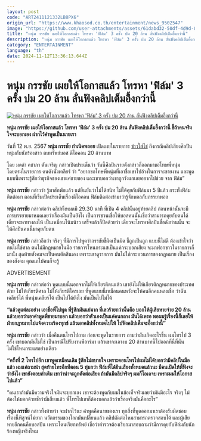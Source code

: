 ```yaml
---
layout: post
code: "ART2411121332LB8PX6"
origin_url: "https://www.khaosod.co.th/entertainment/news_9502547"
image: "https://github.com/user-attachments/assets/61dabd32-50df-4d9d-8be9-bdcebcdb2536"
title: "หนุ่ม กรรชัย เผยให้โอกาสแล้ว โทรหา 'ฟิล์ม' 3 ครั้ง ปม 20 ล้าน ลั่นฟังคลิปเต็มอึ้งกว่านี้"
description: "หนุ่ม กรรชัย เผยให้โอกาสแล้ว โทรหา 'ฟิล์ม' 3 ครั้ง ปม 20 ล้าน ลั่นฟังคลิปเต็มอึ้งกว่านี้ ชี้ถ้าคนจริงใจจะบอกเอง ฝากไว้คำพูดเป็นนายเรา"
category: "ENTERTAINMENT"
language: "th"
date: 2024-11-12T13:36:13.644Z
---
```


# หนุ่ม กรรชัย เผยให้โอกาสแล้ว โทรหา 'ฟิล์ม' 3 ครั้ง ปม 20 ล้าน ลั่นฟังคลิปเต็มอึ้งกว่านี้

[![หนุ่ม กรรชัย เผยให้โอกาสแล้ว โทรหา 'ฟิล์ม' 3 ครั้ง ปม 20 ล้าน ลั่นฟังคลิปเต็มอึ้งกว่านี้](https://www.khaosod.co.th/wpapp/uploads/2024/11/film-num.jpg "หนุ่ม กรรชัย เผยให้โอกาสแล้ว โทรหา 'ฟิล์ม' 3 ครั้ง ปม 20 ล้าน ลั่นฟังคลิปเต็มอึ้งกว่านี้")](https://www.khaosod.co.th/wpapp/uploads/2024/11/film-num.jpg)

**หนุ่ม กรรชัย เผยให้โอกาสแล้ว โทรหา ‘ฟิล์ม’ 3 ครั้ง ปม 20 ล้าน ลั่นฟังคลิปเต็มอึ้งกว่านี้ ชี้ถ้าคนจริงใจจะบอกเอง ฝากไว้คำพูดเป็นนายเรา**

วันที่ 12 พ.ย. 2567 **หนุ่ม กรรชัย กำเนิดพลอย** เปิดเผยในรายการ [ข่าวใส่ไข่](https://www.youtube.com/watch?v=rjyuZ9HDR-c&list=PLg9S5bqtYWfA-xeAUnoC4ogXUud7ztE3y&index=2) ถึงกรณีคลิปเสียงศิลปินหนุ่มกับนักร้องสาว ตบทรัพย์บอส ดิไอคอน 20 ล้านบาท

โดย มดดำ คชาภา ตันเจริญ กล่าวเปิดประเด็นว่า วันนี้ศิลปินรายดังกล่าวก็ออกมาขอโทษพี่หนุ่มโดยตรงในรายการ คนดังนั่งเคลียร์ ว่า “อยากขอโทษพี่หนุ่มที่เอาชื่อเขาไปอ้างในการจะขายงาน และพูดแบบนี้เพราะรู้สึกว่าธุรกิจของเขาแค่ขายของ และเขาบอกว่าเขาถูกรังแกเลยอยากไปช่วย จาก ฟิล์ม”

**หนุ่ม กรรชัย** กล่าวว่า รู้มาสักพักแล้ว แต่ยืนยันว่าไม่ได้สนิท ไม่ได้คุยกับฟิล์มมา 5 ปีแล้ว กระทั่งฟิล์มติดต่อมา ตอนที่เริ่มเปิดประเด็นเรื่องดิไอคอน ฟิล์มติดต่อเข้ามาว่ารู้จักพอลกับภรรยาพอล

**หนุ่ม กรรชัย** กล่าวต่อว่า คลิปทั้งหมดมี 29.30 นาที ที่เปิด 4 คลิปนั้นอยู่ท้ายคลิป ก่อนหน้านั้นจะมีการบรรยายมาหมดเลยว่าเรื่องมันเป็นยังไง เป็นการชวนเชื่อให้บอสคนนั้นเชื่อว่าสามารถคุยกับตนได้ เดี๋ยวจะหาทางลงให้ เป็นเหมือนโน้มน้าว เสร็จแล้วก็ปิดด้วยว่า เดี๋ยวจะโทรหาศิลปินชื่อดังท่านนั้น จะให้ศิลปินคนนี้มาคุยกับตน

**หนุ่ม กรรชัย** กล่าวอีกว่า จริงๆ ที่มีการไปพูดว่ากรรชัยชี้ผิดเป็นผิด ชี้ถูกเป็นถูก แบบนี้ไม่ดี ต้องเข้าใจว่าตนไม่ใช่ศาล ตนไม่มีกฎหมายในมือ รายการโหนกระแสเป็นแค่กระบอกเสียง จะมาฟอกขาวในรายการก็มานั่ง สุดท้ายสังคมจะเป็นคนตัดสินเอง เพราะเขาดูรายการ มันไม่ใช่กระบวนการของกฎหมาย เป็นเรื่องของสังคม คุณแถไปคนก็จะรู้

ADVERTISEMENT

**หนุ่ม กรรชัย** กล่าวต่อว่า พูดแบบนี้นอกจากไม่ให้เกียรติตนแล้ว เขายังไม่ให้เกียรติกฎหมายของประเทศด้วย ไม่ให้เกียรติศาล ไม่ให้เกียรติใครเลย ที่พูดแบบนี้เหมือนคนหวังจะให้คนอีกคนหลงเชื่อ ว่าฉันเคลียร์ได้ พี่หนุ่มเคลียร์ได้ เป็นไปได้ยังไง มันเป็นไปไม่ได้

**“แล้วดูแต่ละอย่าง เอาชื่อพี่ไปพูด พี่รู้สึกมันแย่มาก ที่เลวร้ายกว่านั้นคือ บอกให้ผู้เสียหายจ่าย 20 ล้าน แล้วบอกว่าเอาคำพูดพี่ชายมาบอก แล้วบอกว่าตัวเองเป็นแค่คนกลาง มันได้เหรอ พอผมรู้เรื่องนี้ก็เลยให้ฝ่ายกฎหมายไปแจ้งความร้องทุกข์ แล้วเอาคลิปทั้งหมดไปให้ ไปฟังคลิปเต็มจะอึ้งกว่านี้”**

**หนุ่ม กรรชัย** กล่าวว่า เมื่อคืนตนโทรไปถาม ก่อนจะพูดในรายการ ถามว่ามันเกิดอะไรขึ้น ผมโทรไป 3 ครั้ง เขาบอกมันไม่ใช่ เป็นกรณีไปรับงานพีอาร์มา แล้วเขาจะเอางบ 20 ล้านบาทนี้ไปออกที่นี่ที่นั่น ไม่ใช่โหนกระแสอย่างเดียว

**“ครั้งที่ 2 โทรไปอีก เขาพูดเหมือนเดิม รู้สึกไม่สบายใจ เพราะตอนโทรไปผมไม่ได้บอกว่ามีคลิปในมือแล้ว ผมแค่ถามนำ สุดท้ายโทรอีกทีตอน 5 ทุ่มกว่า ฟิล์มพี่ได้ยินเสียงทั้งหมดแล้วนะ มีคนเปิดให้พี่ฟังจะว่ายังไง เขายังตอบคำเดิม เขาว่าน่าจะถูกตัดต่อเสียง ถ้ามันมีคลิปจริงๆ ผมก็โอเคจบ เพราะผมให้โอกาสไปแล้ว”**

“คนเราถ้ามันมีความจริงใจมันจะบอกเอง เขาจะต้องพูดกับผมในข้อเท็จจริงเลยว่ามันมีอะไร จริงๆ ไม่ต้องให้บอกด้วยซ้ำว่ามีเสียงแล้ว พี่โทรไปเขาก็ต้องบอกแล้วว่าเรื่องจริงมันคืออะไร”

**หนุ่ม กรรชัย** กล่าวทิ้งท้ายว่า จะฝากไว้นะ คำพูดคือนายของเรา ทุกสิ่งที่พูดออกมาเราต้องรับผิดชอบ เรื่องนี้พิสูจน์ไม่ยาก นวัตกรรมของโลกมันเปลี่ยนแล้ว คลิปตัดต่อไหมสามารถตรวจสอบได้ และผู้เสียหายอีกคนคือบอสปัน เพราะโดนเรียกทรัพย์ เชื่อว่าตำรวจต้องเรียกมาสอบถามว่ามีการคุยกับฟิล์มกับนักร้องหญิงจริงไหม